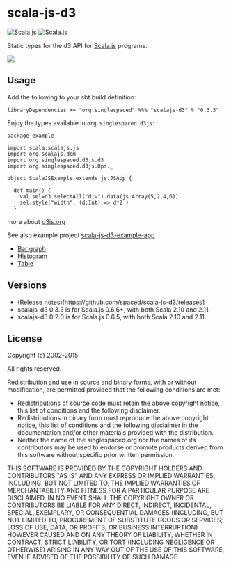 scala-js-d3
===============
[![Scala.js](http://scala-js.org/assets/badges/scalajs-0.6.5.svg)](http://scala-js.org)
[![Scala.js](http://scala-js.org/assets/badges/scalajs-0.6.6.svg)](http://scala-js.org)

Static types for the d3 API for [Scala.js](http://www.scala-js.org/) programs.

![](https://github.com/spaced/scala-js-d3/blob/master/site/d3demo.png)

Usage
-----
Add the following to your sbt build definition:

    libraryDependencies += "org.singlespaced" %%% "scalajs-d3" % "0.3.3"

Enjoy the types available in `org.singlespaced.d3js`:
```
package example

import scala.scalajs.js
import org.scalajs.dom
import org.singlespaced.d3js.d3
import org.singlespaced.d3js.Ops._

object ScalaJSExample extends js.JSApp {

  def main() {
    val sel=d3.selectAll("div").data(js.Array(5,2,4,6))
    sel.style("width", (d:Int) => d*2 )
  }

```

more about [d3js.org](http://d3js.org)

See also example project [scala-js-d3-example-app](https://github.com/spaced/scala-js-d3-example-app)
- [Bar graph](https://github.com/spaced/scala-js-d3-example-app/blob/master/src/main/scala/example/ScalaJSExample.scala)
- [Histogram](https://github.com/spaced/scala-js-d3-example-app/blob/histogram/src/main/scala/example/ScalaJSExample.scala)
- [Table](https://github.com/spaced/scala-js-d3-example-app/blob/table_data_example/src/main/scala/example/ScalaJSExample.scala)


Versions
--------
- (Release notes)[https://github.com/spaced/scala-js-d3/releases]
- scalajs-d3 0.3.3 is for Scala.js 0.6.6+, with both Scala 2.10 and 2.11.
- scalajs-d3 0.2.0 is for Scala.js 0.6.5, with both Scala 2.10 and 2.11.



License
-------

Copyright (c) 2002-2015

All rights reserved.

Redistribution and use in source and binary forms, with or without modification,
are permitted provided that the following conditions are met:

*   Redistributions of source code must retain the above copyright notice,
    this list of conditions and the following disclaimer.
*   Redistributions in binary form must reproduce the above copyright notice,
    this list of conditions and the following disclaimer in the documentation
    and/or other materials provided with the distribution.
*   Neither the name of the singlespaced.org nor the names of its contributors
    may be used to endorse or promote products derived from this software
    without specific prior written permission.

THIS SOFTWARE IS PROVIDED BY THE COPYRIGHT HOLDERS AND CONTRIBUTORS
"AS IS" AND ANY EXPRESS OR IMPLIED WARRANTIES, INCLUDING, BUT NOT
LIMITED TO, THE IMPLIED WARRANTIES OF MERCHANTABILITY AND FITNESS FOR
A PARTICULAR PURPOSE ARE DISCLAIMED. IN NO EVENT SHALL THE COPYRIGHT OWNER OR
CONTRIBUTORS BE LIABLE FOR ANY DIRECT, INDIRECT, INCIDENTAL, SPECIAL,
EXEMPLARY, OR CONSEQUENTIAL DAMAGES (INCLUDING, BUT NOT LIMITED TO,
PROCUREMENT OF SUBSTITUTE GOODS OR SERVICES; LOSS OF USE, DATA, OR
PROFITS; OR BUSINESS INTERRUPTION) HOWEVER CAUSED AND ON ANY THEORY OF
LIABILITY, WHETHER IN CONTRACT, STRICT LIABILITY, OR TORT (INCLUDING
NEGLIGENCE OR OTHERWISE) ARISING IN ANY WAY OUT OF THE USE OF THIS
SOFTWARE, EVEN IF ADVISED OF THE POSSIBILITY OF SUCH DAMAGE.
